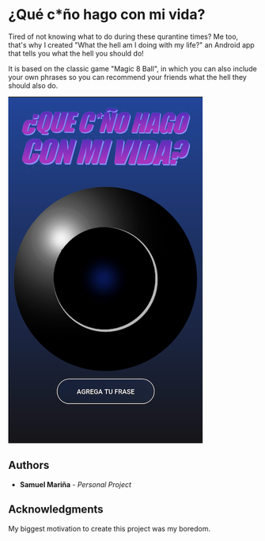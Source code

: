 # ¿Qué c*ño hago con mi vida?
Tired of not knowing what to do during these qurantine times? Me too, that's why I created "What the hell am I doing with my life?"
an Android app that tells you what the hell you should do!

It is based on the classic game "Magic 8 Ball", in which you can also include your own phrases so you can recommend your friends
what the hell they should also do.

![Alt Text](Documentation/interface.png)


## Authors

* **Samuel Mariña** - *Personal Project*

## Acknowledgments

My biggest motivation to create this project was my boredom.
